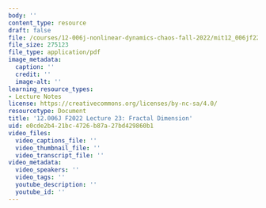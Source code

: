 ```yaml
---
body: ''
content_type: resource
draft: false
file: /courses/12-006j-nonlinear-dynamics-chaos-fall-2022/mit12_006jf22_lec23.pdf
file_size: 275123
file_type: application/pdf
image_metadata:
  caption: ''
  credit: ''
  image-alt: ''
learning_resource_types:
- Lecture Notes
license: https://creativecommons.org/licenses/by-nc-sa/4.0/
resourcetype: Document
title: '12.006J F2022 Lecture 23: Fractal Dimension'
uid: e0cde2b4-21bc-4726-b87a-27bd429860b1
video_files:
  video_captions_file: ''
  video_thumbnail_file: ''
  video_transcript_file: ''
video_metadata:
  video_speakers: ''
  video_tags: ''
  youtube_description: ''
  youtube_id: ''
---
```

